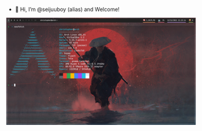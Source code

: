 - 👋 Hi, I’m @seijuuboy (alias) and Welcome!

![1](screenshots/final.png)

<!---
seijuuboy/seijuuboy is a ✨ special ✨ repository because its `README.md` (this file) appears on your GitHub profile.
You can click the Preview link to take a look at your changes.
--->
